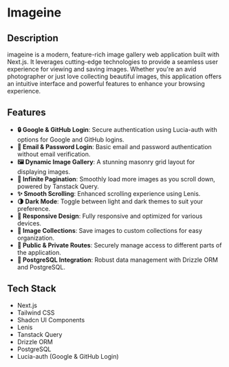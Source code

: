 # Imageine



## Description

imageine is a modern, feature-rich image gallery web application built with Next.js. It leverages cutting-edge technologies to provide a seamless user experience for viewing and saving images. Whether you're an avid photographer or just love collecting beautiful images, this application offers an intuitive interface and powerful features to enhance your browsing experience.

## Features

- **🔒 Google & GitHub Login**: Secure authentication using Lucia-auth with options for Google and GitHub logins.
- **📧 Email & Password Login**: Basic email and password authentication without email verification.
- **🖼️ Dynamic Image Gallery**: A stunning masonry grid layout for displaying images.
- **🔄 Infinite Pagination**: Smoothly load more images as you scroll down, powered by Tanstack Query.
- **✨ Smooth Scrolling**: Enhanced scrolling experience using Lenis.
- **🌗 Dark Mode**: Toggle between light and dark themes to suit your preference.
- **📱 Responsive Design**: Fully responsive and optimized for various devices.
- **📂 Image Collections**: Save images to custom collections for easy organization.
- **🔐 Public & Private Routes**: Securely manage access to different parts of the application.
- **🐘 PostgreSQL Integration**: Robust data management with Drizzle ORM and PostgreSQL.

## Tech Stack

  - Next.js
  - Tailwind CSS
  - Shadcn UI Components
  - Lenis
  - Tanstack Query 
  - Drizzle ORM
  - PostgreSQL
  - Lucia-auth (Google & GitHub Login)
  
